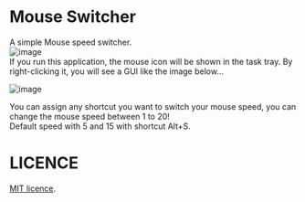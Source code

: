 # Mouse Switcher  
A simple Mouse speed switcher.  
![image](https://github.com/xxXFreezerXxx/MouseSwitch/assets/97340998/cefb8881-d15f-45ca-a277-370e37e66439)  
If you run this application, the mouse icon will be shown in the task tray. By right-clicking it, you will see a GUI like the image below...  

![image](https://github.com/xxXFreezerXxx/MouseSwitch/assets/97340998/e51d002c-4039-41ce-bad3-732690b9f60b)  

You can assign any shortcut you want to switch your mouse speed, you can change the mouse speed between 1 to 20!  
Default speed with 5 and 15 with shortcut Alt+S.  

# LICENCE  
[MIT licence](https://en.wikipedia.org/wiki/MIT_License).
